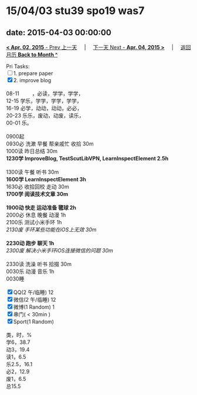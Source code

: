 # 15/04/03 stu39 spo19 was7

date: 2015-04-03 00:00:00
---
[**< Apr. 02, 2015** - Prev 上一天](/lifelogs/2015/04/d02.html) &nbsp; &nbsp; | &nbsp; &nbsp; [下一天 Next - **Apr. 04, 2015 >**](/lifelogs/2015/04/d04.html) &nbsp; &nbsp; |  &nbsp; &nbsp; [返回月历 **Back to Month ^**](/lifelogs/2015/04/index.html)
<br/><div>Pri Tasks:<br/><input type="checkbox" />1. prepare paper</div><div><input type="checkbox" checked="true" />2. improve blog<br/></div><div><div><br/></div>08-11         ，必读，学学，学学，<br/>12-15 学乐，学学，学学，学学，<br/>16-19 必学，动动，动动，必必，<br/>20-23 乐乐，废动，动废，读乐，</div><div>00-01 乐。<br/><div><br/></div>0900起<br/>0930必 洗漱 早餐 帮亲戚忙 收拾 30m</div><div>1000读 昨日总结 30m </div><div><b>1230学 ImproveBlog, TestScutLibVPN, LearnInspectElement 2.5h</b><div><br/></div>1300读 午餐 听书 30m</div><div><b>1600学 LearnInspectElement 3h</b></div><div><div>1630必 收拾回校 走动 30m</div><div><b>1700学 阅读技术文章 30m</b></div><div><br/></div><div><b>1900动 快走 运动准备 毽球 2h</b> </div>2000必 休息 晚餐 动漫 1h</div><div>2100乐 测试小米手环 1h</div><div><i>2130废 手环某些功能在iOS上无效 30m</i></div><div><br/></div><div><b>2230动 跑步 聊天 1h</b></div><div><i>2300废 解决小米手环iOS连接微信的问题 30m</i><div><br/></div>2330读 洗澡 听书 拾掇 30m<br/>0030乐 动漫 音乐 1h<br/></div><div>0030睡</div><div><br/></div><div><input type="checkbox" checked="true" />QQ(2 午/临睡) 12<br/><input type="checkbox" checked="true" />微信(2 午/临睡) 12<br/><input type="checkbox" checked="true" />微博(1 Random) 1</div><div><input type="checkbox" checked="true" />串门( < 30min ) </div><div><input type="checkbox" checked="true" />Sport(1 Random) <br/><div><br/></div>类，时，%<br/>学6，38.7<br/>动3，19.4<br/>读1，6.5<br/>乐2.5，16.1<br/>必2，12.9<br/>废1，6.5<br/>总15.5</div>
